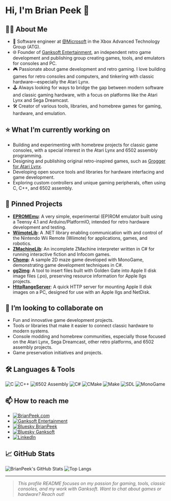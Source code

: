 # Hi, I'm Brian Peek 👋

## 👨‍💻 About Me

- 🏢 Software engineer at [@Microsoft](https://github.com/microsoft) in the Xbox Advanced Technology Group (ATG).
- 🌐 Founder of [Ganksoft Entertainment](https://www.ganksoft.com/), an independent retro game development and publishing group creating games, tools, and emulators for consoles and PC.
- 🎮 Passionate about game development and retro gaming. I love building games for retro consoles and computers, and tinkering with classic hardware—especially the Atari Lynx.
- 🕹️ Always looking for ways to bridge the gap between modern software and classic gaming hardware, with a focus on platforms like the Atari Lynx and Sega Dreamcast.
- 🛠️ Creator of various tools, libraries, and homebrew games for gaming, hardware, and emulation.

## ⭐ What I’m currently working on

- Building and experimenting with homebrew projects for classic game consoles, with a special interest in the Atari Lynx and 6502 assembly programming.
- Designing and publishing original retro-inspired games, such as [Grogger for Atari Lynx](https://ganksoft.com/products/grogger/).
- Developing open source tools and libraries for hardware interfacing and game development.
- Exploring custom controllers and unique gaming peripherals, often using C, C++, and 6502 assembly.

## 🚀 Pinned Projects

- [**EPROMEmu**](https://github.com/BrianPeek/EPROMEmu): A very simple, experimental (EP)ROM emulator built using a Teensy 4.1 and Arduino/PlatformIO, intended for retro hardware development and testing.
- [**WiimoteLib**](https://github.com/BrianPeek/WiimoteLib): A .NET library enabling communication with and control of the Nintendo Wii Remote (Wiimote) for applications, games, and robotics.
- [**ZMachineLib**](https://github.com/BrianPeek/ZMachineLib): An incomplete ZMachine interpreter written in C# for running interactive fiction and Infocom games.
- [**Chomp**](https://github.com/BrianPeek/Chomp): A sample 2D maze game developed with MonoGame, demonstrating game development techniques in C#.
- [**gg2img**](https://github.com/BrianPeek/gg2img): A tool to insert files built with Golden Gate into Apple II disk image files (.po), preserving resource information for Apple IIgs projects.
- [**HttpRangeServer**](https://github.com/BrianPeek/HttpRangeServer): A quick HTTP server for mounting Apple II disk images on a PC, designed for use with an Apple IIgs and NetDisk.

## 👯 I’m looking to collaborate on

- Fun and innovative game development projects.
- Tools or libraries that make it easier to connect classic hardware to modern systems.
- Console modding and homebrew communities, especially those focused on the Atari Lynx, Sega Dreamcast, other retro platforms, and 6502 assembly projects.
- Game preservation initiatives and projects.

## 🛠️ Languages & Tools

![C](https://img.shields.io/badge/C-00599C?style=flat&logo=c&logoColor=white)
![C++](https://img.shields.io/badge/C++-00599C?style=flat&logo=c%2b%2b&logoColor=white)
![6502 Assembly](https://img.shields.io/badge/6502%20Assembly-6E4C13?style=flat)
![C#](https://img.shields.io/badge/C%23-239120?style=flat&logo=c-sharp&logoColor=white)
![CMake](https://img.shields.io/badge/CMake-064F8C?style=flat&logo=cmake&logoColor=white)
![Make](https://img.shields.io/badge/Make-1575A6?style=flat)
![SDL](https://img.shields.io/badge/SDL-07405E?style=flat&logo=SimpleIcons&logoColor=white)
![MonoGame](https://img.shields.io/badge/MonoGame-ED1C24?style=flat&logo=monogame&logoColor=white)

## 📫 How to reach me

- <a href="https://brianpeek.com/" target="_blank">
    <img src="https://img.shields.io/badge/BrianPeek.com-222222?style=flat" alt="BrianPeek.com" />
  </a>
- <a href="https://www.ganksoft.com/" target="_blank">
    <img src="https://img.shields.io/badge/Ganksoft%20Entertainment-2ecc40?style=flat&labelColor=2ecc40&color=2ecc40&logoColor=black" alt="Ganksoft Entertainment" />
  </a>
- <a href="https://bsky.app/profile/bpeek.bsky.social" target="_blank">
    <img src="https://img.shields.io/badge/Bluesky-BrianPeek-0288d1?style=flat&logo=bluesky&logoColor=white" alt="Bluesky BrianPeek" />
  </a>
- <a href="https://bsky.app/profile/ganksoft.bsky.social" target="_blank">
    <img src="https://img.shields.io/badge/Bluesky-Ganksoft-0288d1?style=flat&logo=bluesky&logoColor=white" alt="Bluesky Ganksoft" />
  </a>
- <a href="https://www.linkedin.com/in/brianpeek/" target="_blank">
    <img src="https://img.shields.io/badge/LinkedIn-brianpeek-0A66C2?style=flat&logo=linkedin&logoColor=white" alt="LinkedIn" />
  </a>

## 📈 GitHub Stats

![BrianPeek's GitHub Stats](https://github-readme-stats.vercel.app/api?username=BrianPeek&show_icons=true&theme=dark&hide_title=true)
![Top Langs](https://github-readme-stats.vercel.app/api/top-langs/?username=BrianPeek&layout=compact&theme=dark&hide_title=true)

---

> *This profile README focuses on my passion for gaming, tools, classic consoles, and my work with Ganksoft. Want to chat about games or hardware? Reach out!*
